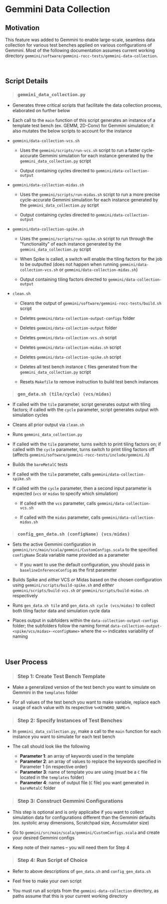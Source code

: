 # Gemmini Data Collection

## Motivation

This feature was added to Gemmini to enable large-scale, seamless data collection for various test benches applied on various configurations of Gemmini. Most of the following documentation assumes current working directory `gemmini/software/gemmini-rocc-tests/gemmini-data-collection`.

<br/>

## Script Details
>### `gemmini_data_collection.py`
* Generates three critical scripts that facilitate the data collection process, elaborated on further below

* Each call to the `main` function of this script generates an instance of a template test bench (ex. GEMM, 2D-Conv) for Gemmini simulation; it also mutates the below scripts to account for the instance

* `gemmini/data-collection-vcs.sh`
    
    * Uses the `gemmini/scripts/run-vcs.sh` script to run a faster cycle-accurate Gemmini simulation for each instance generated by the `gemmini_data_collection.py` script
    
    * Output containing cycles directed to `gemmini/data-collection-output`

* `gemmini/data-collection-midas.sh`
    
    * Uses the `gemmini/scripts/run-midas.sh` script to run a more precise cycle-accurate Gemmini simulation for each instance generated by the `gemmini_data_collection.py` script
    
    * Output containing cycles directed to `gemmini/data-collection-output`

* `gemmini/data-collection-spike.sh`
    
    * Uses the `gemmini/scripts/run-spike.sh` script to run through the "functionality" of each instance generated by the `gemmini_data_collection.py` script
    
    * When Spike is called, a switch will enable the tiling factors for the job to be outputted (does not happen when running `gemmini/data-collection-vcs.sh` or `gemmini/data-collection-midas.sh`)
    
    * Output containing tiling factors directed to `gemmini/data-collection-output`

* `clean.sh`
    
    * Cleans the output of `gemmini/software/gemmini-rocc-tests/build.sh` script
    
    * Deletes `gemmini/data-collection-output-configs` folder
    
    * Deletes `gemmini/data-collection-output` folder
    
    * Deletes `gemmini/data-collection-vcs.sh` script

    * Deletes `gemmini/data-collection-midas.sh` script
    
    * Deletes `gemmini/data-collection-spike.sh` script
    
    * Deletes all test bench instance `C` files generated from the `gemmini_data_collection.py` script
    
    * Resets `Makefile` to remove instruction to build test bench instances

>### `gen_data.sh (tile/cycle) (vcs/midas)`

* If called with the `tile` parameter, script generates output with tiling factors; if called with the `cycle` parameter, script generates output with simulation cycles

* Cleans all prior output via `clean.sh`

* Runs `gemmini_data_collection.py`

* If called with the `tile` parameter, turns switch to print tiling factors on; if called with the `cycle` parameter, turns switch to print tiling factors off (affects `gemmini/software/gemmini-rocc-tests/include/gemmini.h`) 

* Builds the `bareMetalC` tests

* If called with the `tile` parameter, calls `gemmini/data-collection-spike.sh`

* If called with the `cycle` parameter, then a second input parameter is expected (`vcs` or `midas` to specify which simulation)

    * If called with the `vcs` parameter, calls `gemmini/data-collection-vcs.sh`

    * If called with the `midas` parameter, calls `gemmini/data-collection-midas.sh`

>### `config_gen_data.sh (configName) (vcs/midas)`

* Sets the active Gemmini configuration in `gemmini/src/main/scala/gemmini/CustomConfigs.scala` to the specified `configName` Scala variable name provided as a parameter

    * If you want to use the default configuration, you should pass in `baselineInferenceConfig` as the first parameter

* Builds Spike and _either_ VCS _or_ Midas based on the chosen configuration using `gemmini/scripts/build-spike.sh` and _either_ `gemmini/scripts/build-vcs.sh` _or_ `gemmini/scripts/build-midas.sh` respectively

* Runs `gen_data.sh tile` and `gen_data.sh cycle (vcs/midas)` to collect both tiling factor data and simulation cycle data

* Places output in subfolders within the `data-collection-output-configs` folder; the subfolders follow the naming format `data-collection-output-<spike/vcs/midas>-<configName>` where the `<>` indicates variability of naming

<br/>

## User Process

> ### Step 1: Create Test Bench Template

* Make a generalized version of the test bench you want to simulate on Gemmini in the `templates` folder

* For all values of the test bench you want to make variable, replace each usage of each value with its respective `%<KEYWORD_NAME>%`

>### Step 2: Specify Instances of Test Benches

* In `gemmini_data_collection.py`, make a call to the `main` function for each instance you want to simulate for each test bench

* The call should look like the following
    * **Parameter 1**: an array of keywords used in the template
    * **Parameter 2**: an array of values to replace the keywords specified in Parameter 1 (in respective order)
    * **Parameter 3**: name of template you are using (must be a `C` file located in the `templates` folder)
    * **Parameter 4**: name of output file (`C` file) you want generated in `bareMetalC` folder 

>### Step 3: Construct Gemmini Configurations

* This step is optional and is only applicalbe if you want to collect simulation data for configurations different than the Gemmini defaults (ex. systolic array dimensions, Scratchpad size, Accumulator size)

* Go to `gemmini/src/main/scala/gemmini/CustomConfigs.scala` and create your desired Gemmini configs

* Keep note of their names – you will need them for Step 4

>### Step 4: Run Script of Choice

* Refer to above descriptions of `gen_data.sh` and `config_gen_data.sh`

* Feel free to make your own script

* You must run all scripts from the `gemmini-data-collection` directory, as paths assume that this is your current working directory

